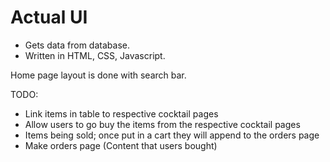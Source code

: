 # Actual UI 
- Gets data from database.
- Written in HTML, CSS, Javascript.

Home page layout is done with search bar.

TODO:
- Link items in table to respective cocktail pages
- Allow users to go buy the items from the respective cocktail pages
- Items being sold; once put in a cart they will append to the orders page
- Make orders page (Content that users bought)
